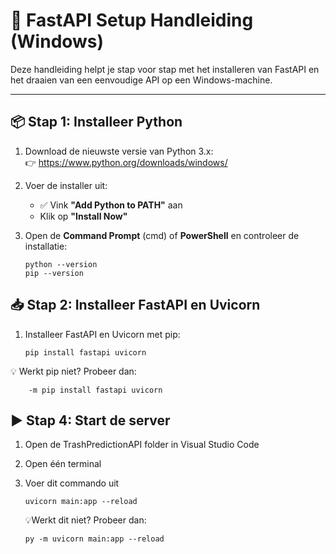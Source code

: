 # 🚀 FastAPI Setup Handleiding (Windows)

Deze handleiding helpt je stap voor stap met het installeren van FastAPI en het draaien van een eenvoudige API op een Windows-machine.

---

## 📦 Stap 1: Installeer Python

1. Download de nieuwste versie van Python 3.x:  
   👉 https://www.python.org/downloads/windows/

2. Voer de installer uit:
   - ✅ Vink **"Add Python to PATH"** aan
   - Klik op **"Install Now"**

3. Open de **Command Prompt** (cmd) of **PowerShell** en controleer de installatie:

   ```
   python --version
   pip --version
## 📥 Stap 2: Installeer FastAPI en Uvicorn
1. Installeer FastAPI en Uvicorn met pip:
   ```
   pip install fastapi uvicorn

  💡 Werkt pip niet? Probeer dan:
  ```
      -m pip install fastapi uvicorn 
  ```
## ▶️ Stap 4: Start de server
1. Open de TrashPredictionAPI folder in Visual Studio Code

2. Open één terminal

3. Voer dit commando uit
   ```
   uvicorn main:app --reload
   ```
   💡Werkt dit niet? Probeer dan:
   ```
   py -m uvicorn main:app --reload
   ```
